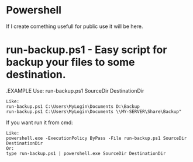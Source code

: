 # Powershell
If I create comething usefull for public use it will be here.

# run-backup.ps1 - Easy script for backup your files to some destination.
.EXAMPLE
    Use:  run-backup.ps1 SourceDir DestinationDir

    Like:
    run-backup.ps1 C:\Users\MyLogin\Documents D:\Backup
    run-backup.ps1 C:\Users\MyLogin\Documents \\MY-SERVER\Share\Backup"

If you want run it from cmd:

    Like:
    powershell.exe -ExecutionPolicy ByPass -File run-backup.ps1 SourceDir DestinationDir
    Or:
    type run-backup.ps1 | powershell.exe SourceDir DestinationDir
    
